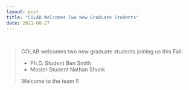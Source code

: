 ```yaml
---
layout: post
title: "COLAB Welcomes Two New Graduate Students"
date: 2021-08-27
---
```


<br>

<div style="text-align:justify" markdown="1">

> COLAB welcomes two new graduate students joining us this Fall:
> - Ph.D. Student Ben Smith
> - Master Student Nathan Shunk
>
> Welcome to the team !!

</div>
